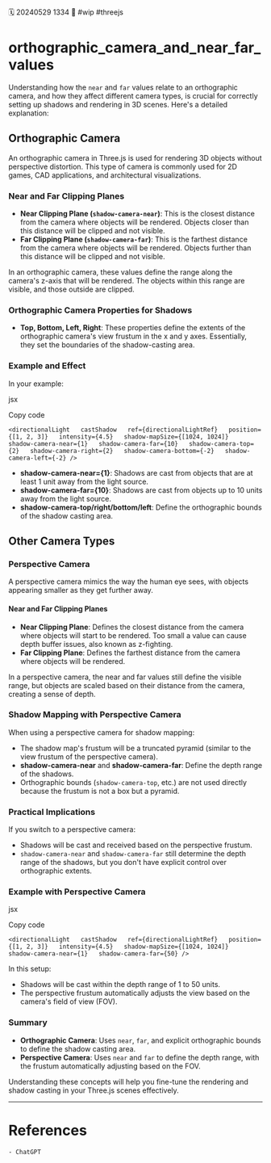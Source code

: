 🗓️ 20240529 1334
📎 #wip #threejs

# orthographic_camera_and_near_far_values
Understanding how the `near` and `far` values relate to an orthographic camera, and how they affect different camera types, is crucial for correctly setting up shadows and rendering in 3D scenes. Here's a detailed explanation:

## Orthographic Camera

An orthographic camera in Three.js is used for rendering 3D objects without perspective distortion. This type of camera is commonly used for 2D games, CAD applications, and architectural visualizations.

### Near and Far Clipping Planes

- **Near Clipping Plane (`shadow-camera-near`)**: This is the closest distance from the camera where objects will be rendered. Objects closer than this distance will be clipped and not visible.
- **Far Clipping Plane (`shadow-camera-far`)**: This is the farthest distance from the camera where objects will be rendered. Objects further than this distance will be clipped and not visible.

In an orthographic camera, these values define the range along the camera's z-axis that will be rendered. The objects within this range are visible, and those outside are clipped.

### Orthographic Camera Properties for Shadows

- **Top, Bottom, Left, Right**: These properties define the extents of the orthographic camera's view frustum in the x and y axes. Essentially, they set the boundaries of the shadow-casting area.

### Example and Effect

In your example:

jsx

Copy code

`<directionalLight   castShadow   ref={directionalLightRef}   position={[1, 2, 3]}   intensity={4.5}   shadow-mapSize={[1024, 1024]}   shadow-camera-near={1}   shadow-camera-far={10}   shadow-camera-top={2}   shadow-camera-right={2}   shadow-camera-bottom={-2}   shadow-camera-left={-2} />`

- **shadow-camera-near={1}**: Shadows are cast from objects that are at least 1 unit away from the light source.
- **shadow-camera-far={10}**: Shadows are cast from objects up to 10 units away from the light source.
- **shadow-camera-top/right/bottom/left**: Define the orthographic bounds of the shadow casting area.

## Other Camera Types

### Perspective Camera

A perspective camera mimics the way the human eye sees, with objects appearing smaller as they get further away.

#### Near and Far Clipping Planes

- **Near Clipping Plane**: Defines the closest distance from the camera where objects will start to be rendered. Too small a value can cause depth buffer issues, also known as z-fighting.
- **Far Clipping Plane**: Defines the farthest distance from the camera where objects will be rendered.

In a perspective camera, the near and far values still define the visible range, but objects are scaled based on their distance from the camera, creating a sense of depth.

### Shadow Mapping with Perspective Camera

When using a perspective camera for shadow mapping:

- The shadow map's frustum will be a truncated pyramid (similar to the view frustum of the perspective camera).
- **shadow-camera-near** and **shadow-camera-far**: Define the depth range of the shadows.
- Orthographic bounds (`shadow-camera-top`, etc.) are not used directly because the frustum is not a box but a pyramid.

### Practical Implications

If you switch to a perspective camera:

- Shadows will be cast and received based on the perspective frustum.
- `shadow-camera-near` and `shadow-camera-far` still determine the depth range of the shadows, but you don't have explicit control over orthographic extents.

### Example with Perspective Camera

jsx

Copy code

`<directionalLight   castShadow   ref={directionalLightRef}   position={[1, 2, 3]}   intensity={4.5}   shadow-mapSize={[1024, 1024]}   shadow-camera-near={1}   shadow-camera-far={50} />`

In this setup:

- Shadows will be cast within the depth range of 1 to 50 units.
- The perspective frustum automatically adjusts the view based on the camera's field of view (FOV).

### Summary

- **Orthographic Camera**: Uses `near`, `far`, and explicit orthographic bounds to define the shadow casting area.
- **Perspective Camera**: Uses `near` and `far` to define the depth range, with the frustum automatically adjusting based on the FOV.

Understanding these concepts will help you fine-tune the rendering and shadow casting in your Three.js scenes effectively.

---

# References
	- ChatGPT